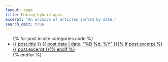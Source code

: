 ```yaml
---
layout: page
title: Making hybrid apps
excerpt: "An archive of articles sorted by date."
search_omit: true
---
```


<ul class="post-list">
{% for post in site.categories.code %} 
  <li><article><a href="{{ site.url }}{{ post.url }}">{{ post.title }} <span class="entry-date"><time datetime="{{ post.date | date_to_xmlschema }}">{{ post.date | date: "%B %d, %Y" }}</time></span>{% if post.excerpt %} <span class="excerpt">{{ post.excerpt }}</span>{% endif %}</a></article></li>
{% endfor %}
</ul>